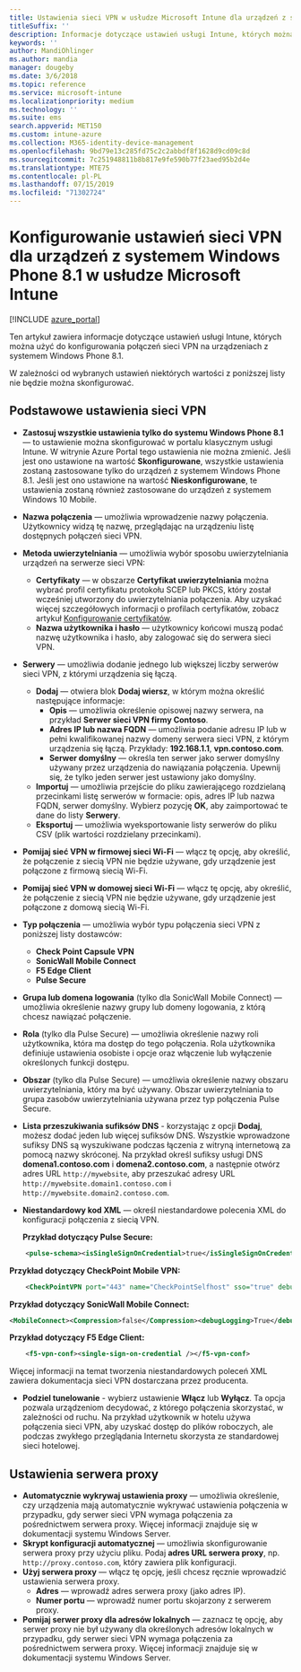 ```yaml
---
title: Ustawienia sieci VPN w usłudze Microsoft Intune dla urządzeń z systemem Windows Phone 8.1
titleSuffix: ''
description: Informacje dotyczące ustawień usługi Intune, których można użyć do konfigurowania połączeń sieci VPN na urządzeniach z systemem Windows Phone 8.1.
keywords: ''
author: MandiOhlinger
ms.author: mandia
manager: dougeby
ms.date: 3/6/2018
ms.topic: reference
ms.service: microsoft-intune
ms.localizationpriority: medium
ms.technology: ''
ms.suite: ems
search.appverid: MET150
ms.custom: intune-azure
ms.collection: M365-identity-device-management
ms.openlocfilehash: 9bd79e13c285fd75c2c2abbdf8f1628d9cd09c8d
ms.sourcegitcommit: 7c251948811b8b817e9fe590b77f23aed95b2d4e
ms.translationtype: MTE75
ms.contentlocale: pl-PL
ms.lasthandoff: 07/15/2019
ms.locfileid: "71302724"
---
```

# <a name="configure-vpn-settings-in-microsoft-intune-for-devices-running-windows-phone-81"></a>Konfigurowanie ustawień sieci VPN dla urządzeń z systemem Windows Phone 8.1 w usłudze Microsoft Intune

[!INCLUDE [azure_portal](./includes/azure_portal.md)]

Ten artykuł zawiera informacje dotyczące ustawień usługi Intune, których można użyć do konfigurowania połączeń sieci VPN na urządzeniach z systemem Windows Phone 8.1.


W zależności od wybranych ustawień niektórych wartości z poniższej listy nie będzie można skonfigurować.

## <a name="base-vpn-settings"></a>Podstawowe ustawienia sieci VPN

- **Zastosuj wszystkie ustawienia tylko do systemu Windows Phone 8.1** — to ustawienie można skonfigurować w portalu klasycznym usługi Intune. W witrynie Azure Portal tego ustawienia nie można zmienić. Jeśli jest ono ustawione na wartość **Skonfigurowane**, wszystkie ustawienia zostaną zastosowane tylko do urządzeń z systemem Windows Phone 8.1. Jeśli jest ono ustawione na wartość **Nieskonfigurowane**, te ustawienia zostaną również zastosowane do urządzeń z systemem Windows 10 Mobile.
- **Nazwa połączenia** — umożliwia wprowadzenie nazwy połączenia. Użytkownicy widzą tę nazwę, przeglądając na urządzeniu listę dostępnych połączeń sieci VPN.
- **Metoda uwierzytelniania** — umożliwia wybór sposobu uwierzytelniania urządzeń na serwerze sieci VPN:
  - **Certyfikaty** — w obszarze **Certyfikat uwierzytelniania** można wybrać profil certyfikatu protokołu SCEP lub PKCS, który został wcześniej utworzony do uwierzytelniania połączenia. Aby uzyskać więcej szczegółowych informacji o profilach certyfikatów, zobacz artykuł [Konfigurowanie certyfikatów](certificates-configure.md).
  - **Nazwa użytkownika i hasło** — użytkownicy końcowi muszą podać nazwę użytkownika i hasło, aby zalogować się do serwera sieci VPN.
- **Serwery** — umożliwia dodanie jednego lub większej liczby serwerów sieci VPN, z którymi urządzenia się łączą.
  - **Dodaj** — otwiera blok **Dodaj wiersz**, w którym można określić następujące informacje:
    - **Opis** — umożliwia określenie opisowej nazwy serwera, na przykład **Serwer sieci VPN firmy Contoso**.
    - **Adres IP lub nazwa FQDN** — umożliwia podanie adresu IP lub w pełni kwalifikowanej nazwy domeny serwera sieci VPN, z którym urządzenia się łączą. Przykłady: **192.168.1.1**, **vpn.contoso.com**.
    - **Serwer domyślny** — określa ten serwer jako serwer domyślny używany przez urządzenia do nawiązania połączenia. Upewnij się, że tylko jeden serwer jest ustawiony jako domyślny.
  - **Importuj** — umożliwia przejście do pliku zawierającego rozdzielaną przecinkami listę serwerów w formacie: opis, adres IP lub nazwa FQDN, serwer domyślny. Wybierz pozycję **OK**, aby zaimportować te dane do listy **Serwery**.
  - **Eksportuj** — umożliwia wyeksportowanie listy serwerów do pliku CSV (plik wartości rozdzielany przecinkami).

- **Pomijaj sieć VPN w firmowej sieci Wi-Fi** — włącz tę opcję, aby określić, że połączenie z siecią VPN nie będzie używane, gdy urządzenie jest połączone z firmową siecią Wi-Fi.
- **Pomijaj sieć VPN w domowej sieci Wi-Fi** — włącz tę opcję, aby określić, że połączenie z siecią VPN nie będzie używane, gdy urządzenie jest połączone z domową siecią Wi-Fi.

- **Typ połączenia** — umożliwia wybór typu połączenia sieci VPN z poniższej listy dostawców:
  - **Check Point Capsule VPN**
  - **SonicWall Mobile Connect**
  - **F5 Edge Client**
  - **Pulse Secure**

- **Grupa lub domena logowania** (tylko dla SonicWall Mobile Connect) — umożliwia określenie nazwy grupy lub domeny logowania, z którą chcesz nawiązać połączenie.
- **Rola** (tylko dla Pulse Secure) — umożliwia określenie nazwy roli użytkownika, która ma dostęp do tego połączenia. Rola użytkownika definiuje ustawienia osobiste i opcje oraz włączenie lub wyłączenie określonych funkcji dostępu.
- **Obszar** (tylko dla Pulse Secure) — umożliwia określenie nazwy obszaru uwierzytelniania, który ma być używany. Obszar uwierzytelniania to grupa zasobów uwierzytelniania używana przez typ połączenia Pulse Secure.

- **Lista przeszukiwania sufiksów DNS** - korzystając z opcji **Dodaj**, możesz dodać jeden lub więcej sufiksów DNS. Wszystkie wprowadzone sufiksy DNS są wyszukiwane podczas łączenia z witryną internetową za pomocą nazwy skróconej. Na przykład określ sufiksy usługi DNS **domena1.contoso.com** i **domena2.contoso.com**, a następnie otwórz adres URL `http://mywebsite`, aby przeszukać adresy URL `http://mywebsite.domain1.contoso.com` i `http://mywebsite.domain2.contoso.com`.

- **Niestandardowy kod XML** — określ niestandardowe polecenia XML do konfiguracji połączenia z siecią VPN.

    **Przykład dotyczący Pulse Secure:**

```xml
    <pulse-schema><isSingleSignOnCredential>true</isSingleSignOnCredential></pulse-schema>
```

**Przykład dotyczący CheckPoint Mobile VPN:**

```xml
    <CheckPointVPN port="443" name="CheckPointSelfhost" sso="true" debug="3" />
```

**Przykład dotyczący SonicWall Mobile Connect:**

```xml
<MobileConnect><Compression>false</Compression><debugLogging>True</debugLogging><packetCapture>False</packetCapture></MobileConnect>
```

**Przykład dotyczący F5 Edge Client:**

```xml
    <f5-vpn-conf><single-sign-on-credential /></f5-vpn-conf>
```

Więcej informacji na temat tworzenia niestandardowych poleceń XML zawiera dokumentacja sieci VPN dostarczana przez producenta.

- **Podziel tunelowanie** - wybierz ustawienie **Włącz** lub **Wyłącz**. Ta opcja pozwala urządzeniom decydować, z którego połączenia skorzystać, w zależności od ruchu. Na przykład użytkownik w hotelu używa połączenia sieci VPN, aby uzyskać dostęp do plików roboczych, ale podczas zwykłego przeglądania Internetu skorzysta ze standardowej sieci hotelowej.




## <a name="proxy-settings"></a>Ustawienia serwera proxy

- **Automatycznie wykrywaj ustawienia proxy** — umożliwia określenie, czy urządzenia mają automatycznie wykrywać ustawienia połączenia w przypadku, gdy serwer sieci VPN wymaga połączenia za pośrednictwem serwera proxy. Więcej informacji znajduje się w dokumentacji systemu Windows Server.
- **Skrypt konfiguracji automatycznej** — umożliwia skonfigurowanie serwera proxy przy użyciu pliku. Podaj **adres URL serwera proxy**, np. `http://proxy.contoso.com`, który zawiera plik konfiguracji.
- **Użyj serwera proxy** — włącz tę opcję, jeśli chcesz ręcznie wprowadzić ustawienia serwera proxy.
  - **Adres** — wprowadź adres serwera proxy (jako adres IP).
  - **Numer portu** — wprowadź numer portu skojarzony z serwerem proxy.
- **Pomijaj serwer proxy dla adresów lokalnych** — zaznacz tę opcję, aby serwer proxy nie był używany dla określonych adresów lokalnych w przypadku, gdy serwer sieci VPN wymaga połączenia za pośrednictwem serwera proxy. Więcej informacji znajduje się w dokumentacji systemu Windows Server.
